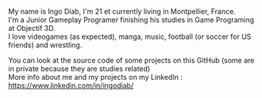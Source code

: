 My name is Ingo Diab, I'm 21 et currently living in Montpellier, France.  <br />
I'm a Junior Gameplay Programer finishing his studies in Game Programing at Objectif 3D. <br />
I love videogames (as expected), manga, music, football (or soccer for US friends) and wrestling. <br />

You can look at the source code of some projects on this GitHub (some are in private because they are studies related) <br />
More info about me and my projects on my LinkedIn : https://www.linkedin.com/in/ingodiab/
<!---
IngoDiab/IngoDiab is a ✨ special ✨ repository because its `README.md` (this file) appears on your GitHub profile.
You can click the Preview link to take a look at your changes.
--->
